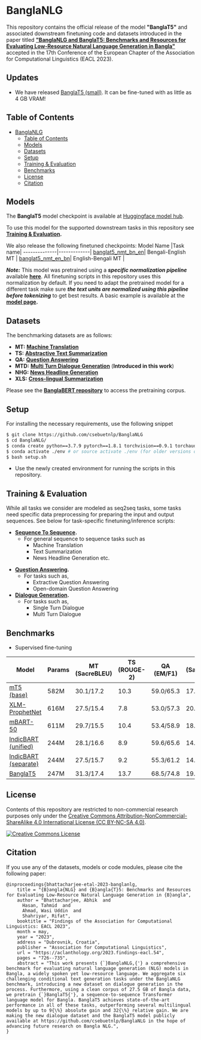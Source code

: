 # BanglaNLG

This repository contains the official release of the model **"BanglaT5"** and associated downstream finetuning code and datasets introduced in the paper titled [**"BanglaNLG and BanglaT5: Benchmarks and Resources for Evaluating Low-Resource
Natural Language Generation in Bangla"**](https://aclanthology.org/2023.findings-eacl.54/) accepted in the 17th Conference of the European Chapter
of the Association for Computational Linguistics (EACL 2023).

## Updates
* We have released [BanglaT5 (small)](https://huggingface.co/csebuetnlp/banglat5_small). It can be fine-tuned with as little as 4 GB VRAM!

## Table of Contents

- [BanglaNLG](#banglanlg)
  - [Table of Contents](#table-of-contents)
  - [Models](#models)
  - [Datasets](#datasets)
  - [Setup](#setup)
  - [Training & Evaluation](#training--evaluation)
  - [Benchmarks](#benchmarks)
  - [License](#license)
  - [Citation](#citation)

## Models

The **BanglaT5** model checkpoint is available at [Huggingface model hub](https://huggingface.co/csebuetnlp/banglat5).
  
To use this model for the supported downstream tasks in this repository see **[Training & Evaluation](#training--evaluation).**

We also release the following finetuned checkpoints:
Model Name        |Task name|
--------------|-------------|
[banglat5_nmt_bn_en](https://huggingface.co/csebuetnlp/banglat5_nmt_bn_en)| Bengali-English MT |
[banglat5_nmt_en_bn](https://huggingface.co/csebuetnlp/banglat5_nmt_en_bn)| English-Bengali MT |



***Note:*** This model was pretrained using a ***specific normalization pipeline*** available **[here](https://github.com/csebuetnlp/normalizer)**. All finetuning scripts in this repository uses this normalization by default. If you need to adapt the pretrained model for a different task make sure ***the text units are normalized using this pipeline before tokenizing*** to get best results. A basic example is available at the **[model page](https://huggingface.co/csebuetnlp/banglat5).**

## Datasets

The benchmarking datasets are as follows:
* **MT:** **[Machine Translation](https://github.com/csebuetnlp/banglanmt#datasets)**
* **TS:** **[Abstractive Text Summarization](https://huggingface.co/datasets/csebuetnlp/xlsum)**
* **QA:** **[Question Answering](https://huggingface.co/datasets/csebuetnlp/squad_bn)**
* **MTD:** **[Multi Turn Dialogue Generation](https://huggingface.co/datasets/csebuetnlp/dailydialogue_bn)** (**Introduced in this work**)
* **NHG:** **[News Headline Generation](https://huggingface.co/datasets/csebuetnlp/xlsum)**
* **XLS:** **[Cross-lingual Summarization](https://huggingface.co/datasets/csebuetnlp/CrossSum)**

Please see the **[BanglaBERT repository](https://github.com/csebuetnlp/banglabert#datasets)** to access the pretraining corpus.

## Setup

For installing the necessary requirements, use the following snippet
```bash
$ git clone https://github.com/csebuetnlp/BanglaNLG
$ cd BanglaNLG/
$ conda create python==3.7.9 pytorch==1.8.1 torchvision==0.9.1 torchaudio==0.8.0 cudatoolkit=10.2 -c pytorch -p ./env
$ conda activate ./env # or source activate ./env (for older versions of anaconda)
$ bash setup.sh 
```
* Use the newly created environment for running the scripts in this repository.

## Training & Evaluation

While all tasks we consider are modeled as seq2seq tasks, some tasks need specific data preprocessing for preparing the input and output sequences.
See below for task-specific finetuning/inference scripts:

* **[Sequence To Sequence](seq2seq/).**
  - For general sequence to sequence tasks such as
    - Machine Translation
    - Text Summarization 
    - News Headline Generation etc.
- **[Question Answering](question_answering/).**
    - For tasks such as,
      - Extractive Question Answering
      - Open-domain Question Answering
- **[Dialogue Generation](dialogue_generation/).**
    - For tasks such as,
      - Single Turn Dialogue
      - Multi Turn Dialogue
  
## Benchmarks
 
* Supervised fine-tuning

|     Model          |   Params   |     MT (SacreBLEU)    |      TS (ROUGE-2)     |      QA (EM/F1)   |   MTD (SacreBLEU-1)  |  NHG (ROUGE-2) |  XLS (ROUGE-2) |
|--------------------|------------|-----------------------|------------------------|-------------------|--------------------|----------------|----------------|
|[mT5 (base)](https://huggingface.co/google/mt5-base) | 582M  | 30.1/17.2 | 10.3 | 59.0/65.3 | 17.5 |  9.6 | 2.7/0.7 |
|[XLM-ProphetNet](https://huggingface.co/microsoft/xprophetnet-large-wiki100-cased) | 616M | 27.5/15.4 | 7.8 | 53.0/57.3 | 20.0 | 9.5 | 6.2/2.7 |
|[mBART-50](https://huggingface.co/facebook/mbart-large-50) | 611M | 29.7/15.5 | 10.4 | 53.4/58.9 | 18.5 | 11.2 | 5.4/3.7 |
|[IndicBART (unified)](https://huggingface.co/ai4bharat/IndicBART) | 244M | 28.1/16.6 | 8.9 | 59.6/65.6 | 14.8 | 7.9 | 6.3/2.5 |
|[IndicBART (separate)](https://huggingface.co/ai4bharat/IndicBARTSS) | 244M | 27.5/15.7 | 9.2 | 55.3/61.2 | 14.1 | 9.1 | 5.3/2.4 |
|[BanglaT5](https://huggingface.co/csebuetnlp/banglat5) | 247M | 31.3/17.4 | 13.7 | 68.5/74.8 | 19.0 | 13.8 | 6.4/4.0 |
  
## License
Contents of this repository are restricted to non-commercial research purposes only under the [Creative Commons Attribution-NonCommercial-ShareAlike 4.0 International License (CC BY-NC-SA 4.0)](https://creativecommons.org/licenses/by-nc-sa/4.0/). 

<a rel="license" href="http://creativecommons.org/licenses/by-nc-sa/4.0/"><img alt="Creative Commons License" style="border-width:0" src="https://i.creativecommons.org/l/by-nc-sa/4.0/88x31.png" /></a>

## Citation
If you use any of the datasets, models or code modules, please cite the following paper:
```
@inproceedings{bhattacharjee-etal-2023-banglanlg,
    title = "{B}angla{NLG} and {B}angla{T}5: Benchmarks and Resources for Evaluating Low-Resource Natural Language Generation in {B}angla",
    author = "Bhattacharjee, Abhik  and
      Hasan, Tahmid  and
      Ahmad, Wasi Uddin  and
      Shahriyar, Rifat",
    booktitle = "Findings of the Association for Computational Linguistics: EACL 2023",
    month = may,
    year = "2023",
    address = "Dubrovnik, Croatia",
    publisher = "Association for Computational Linguistics",
    url = "https://aclanthology.org/2023.findings-eacl.54",
    pages = "726--735",
    abstract = "This work presents {`}BanglaNLG,{'} a comprehensive benchmark for evaluating natural language generation (NLG) models in Bangla, a widely spoken yet low-resource language. We aggregate six challenging conditional text generation tasks under the BanglaNLG benchmark, introducing a new dataset on dialogue generation in the process. Furthermore, using a clean corpus of 27.5 GB of Bangla data, we pretrain {`}BanglaT5{'}, a sequence-to-sequence Transformer language model for Bangla. BanglaT5 achieves state-of-the-art performance in all of these tasks, outperforming several multilingual models by up to 9{\%} absolute gain and 32{\%} relative gain. We are making the new dialogue dataset and the BanglaT5 model publicly available at https://github.com/csebuetnlp/BanglaNLG in the hope of advancing future research on Bangla NLG.",
}
```
